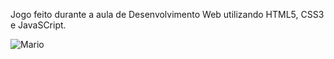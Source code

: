 Jogo feito durante a aula de Desenvolvimento Web utilizando HTML5, CSS3 e JavaSCript.

![Mario](https://user-images.githubusercontent.com/99850972/174412311-fc5bdd52-8eeb-4451-83c9-ec6a9384e1d8.png)
